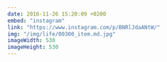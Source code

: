 ```yaml
---
date: 2016-11-26 15:20:09 +0200
embed: "instagram"
link: "https://www.instagram.com/p/BNRlJdaANtW/"
img: "/img/life/00300_item.md.jpg"
imageWidth: 530
imageHeight: 530
---
```

